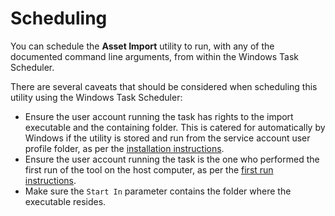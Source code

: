 # Scheduling

You can schedule the **Asset Import** utility to run, with any of the documented command line arguments, from within the Windows Task Scheduler.

There are several caveats that should be considered when scheduling this utility using the Windows Task Scheduler:

- Ensure the user account running the task has rights to the import executable and the containing folder. This is catered for automatically by Windows if the utility is stored and run from the service account user profile folder, as per the [installation instructions](/data-imports-guide/assets/overview#installation).
- Ensure the user account running the task is the one who performed the first run of the tool on the host computer, as per the [first run instructions](/data-imports-guide/assets/command#first-run).
- Make sure the `Start In` parameter contains the folder where the executable resides.
